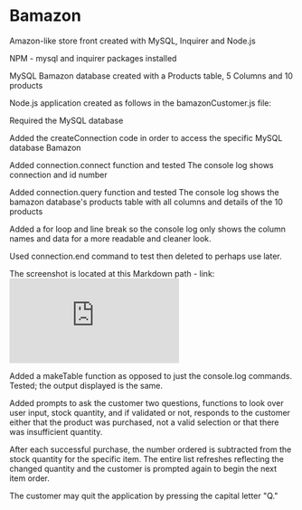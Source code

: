 # Bamazon
Amazon-like store front created with MySQL, Inquirer and Node.js

NPM - mysql and inquirer packages installed

MySQL Bamazon database created with a Products table, 5 Columns and 10 products

Node.js application created as follows in the bamazonCustomer.js file:

Required the MySQL database

Added the createConnection code in order to access the specific MySQL database Bamazon

Added connection.connect function and tested
The console log shows connection and id number

Added connection.query function and tested
The console log shows the bamazon database's products table with all columns and details of the 10 products

Added a for loop and line break so the console log only shows the column names and data for a more readable and cleaner look.

Used connection.end command to test then deleted to perhaps use later.

The screenshot is located at this Markdown path - link:
![Image of MySQL Database and Bamazon Page](https://github.com/JulieH2016/Bamazon.git/images/Screenshots.pdf)

Added a makeTable function as opposed to just the console.log commands.
Tested; the output displayed is the same.

Added prompts to ask the customer two questions, functions to look over user input, stock quantity, and if validated or not, responds to the customer either that the product was purchased, not a valid selection or that there was insufficient quantity.

After each successful purchase, the number ordered is subtracted from the stock quantity for the specific item.
The entire list refreshes reflecting the changed quantity and the customer is prompted again to begin the next item order.

The customer may quit the application by pressing the capital letter "Q."
